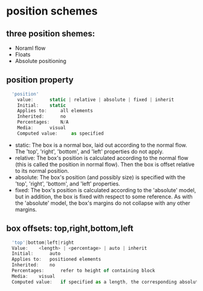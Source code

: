 # position schemes

## three position shemes:
  - Noraml flow
  - Floats
  - Absolute positioning

## position property
```js
  'position'
    value:  	static | relative | absolute | fixed | inherit
    Initial:  	static
    Applies to:  	all elements
    Inherited:  	no
    Percentages:  	N/A
    Media:  	visual
    Computed value:  	as specified
```
- static: The box is a normal box, laid out according to the normal flow. The 'top', 'right', 'bottom', and 'left' properties do not apply.
- relative: The box's position is calculated according to the normal flow (this is called the position in normal flow). Then the box is offset relative to its normal position.
- absolute: The box's position (and possibly size) is specified with the 'top', 'right', 'bottom', and 'left' properties.
- fixed: The box's position is calculated according to the 'absolute' model, but in addition, the box is fixed with respect to some reference. As with the 'absolute' model, the box's margins do not collapse with any other margins. 

## box offsets: top,right,bottom,left
```js
  'top'|bottom|left|right
  Value:  	<length> | <percentage> | auto | inherit
  Initial:  	auto
  Applies to:  	positioned elements
  Inherited:  	no
  Percentages:  	refer to height of containing block
  Media:  	visual
  Computed value:  	if specified as a length, the corresponding absolute length; if specified as a percentage, the specified value; otherwise, 'auto'.
```